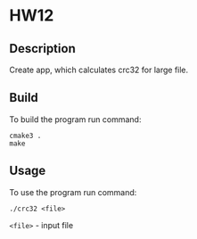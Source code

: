 # HW12

## Description

Create app, which calculates crc32 for large file.     

## Build

To build the program run command:

```
cmake3 .
make
```

## Usage

To use the program run command:

```
./crc32 <file>
```

`<file>` - input file
